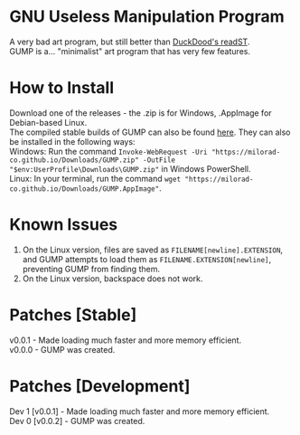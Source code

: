 # GNU Useless Manipulation Program
A very bad art program, but still better than [DuckDood's readST](https://github.com/DuckDood/readST).<br>
GUMP is a... "minimalist" art program that has very few features.
# How to Install
Download one of the releases - the .zip is for Windows, .AppImage for Debian-based Linux.<br>
The compiled stable builds of GUMP can also be found [here](https://milorad-co.github.io/GUMP.htm). They can also be installed in the following ways:<br>
Windows: Run the command `Invoke-WebRequest -Uri "https://milorad-co.github.io/Downloads/GUMP.zip" -OutFile "$env:UserProfile\Downloads\GUMP.zip"` in Windows PowerShell.<br>
Linux: In your terminal, run the command `wget "https://milorad-co.github.io/Downloads/GUMP.AppImage"`.
# Known Issues
1. On the Linux version, files are saved as `FILENAME[newline].EXTENSION`, and GUMP attempts to load them as `FILENAME.EXTENSION[newline]`, preventing GUMP from finding them.
2. On the Linux version, backspace does not work.
# Patches [Stable]
v0.0.1 - Made loading much faster and more memory efficient.<br>
v0.0.0 - GUMP was created.
# Patches [Development]
Dev 1 [v0.0.1] - Made loading much faster and more memory efficient.<br>
Dev 0 [v0.0.2] - GUMP was created.
